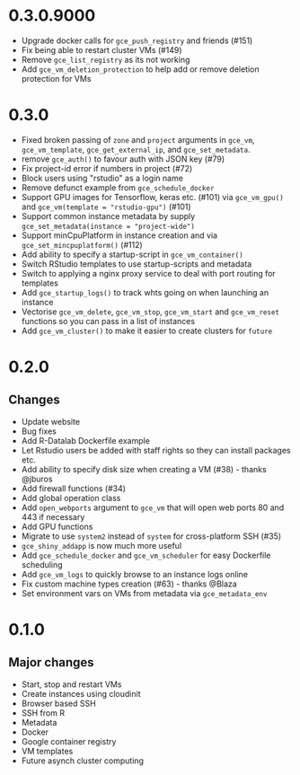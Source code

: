 # 0.3.0.9000

* Upgrade docker calls for `gce_push_registry` and friends (#151)
* Fix being able to restart cluster VMs (#149)
* Remove `gce_list_registry` as its not working
* Add `gce_vm_deletion_protection` to help add or remove deletion protection for VMs

# 0.3.0

* Fixed broken passing of `zone` and `project` arguments in `gce_vm`, `gce_vm_template`, `gce_get_external_ip`, and `gce_set_metadata`.
* remove `gce_auth()` to favour auth with JSON key (#79)
* Fix project-id error if numbers in project (#72)
* Block users using "rstudio" as a login name
* Remove defunct example from `gce_schedule_docker`
* Support GPU images for Tensorflow, keras etc. (#101) via `gce_vm_gpu()` and `gce_vm(template = "rstudio-gpu")` (#101)
* Support common instance metadata by supply `gce_set_metadata(instance = "project-wide")`
* Support minCpuPlatform in instance creation and via  `gce_set_mincpuplatform()` (#112)
* Add ability to specify a startup-script in `gce_vm_container()`
* Switch RStudio templates to use startup-scripts and metadata
* Switch to applying a nginx proxy service to deal with port routing for templates
* Add `gce_startup_logs()` to track whts going on when launching an instance
* Vectorise `gce_vm_delete`, `gce_vm_stop`, `gce_vm_start` and `gce_vm_reset` functions so you can pass in a list of instances
* Add `gce_vm_cluster()` to make it easier to create clusters for `future`

# 0.2.0

## Changes

- Update website
- Bug fixes
- Add R-Datalab Dockerfile example
- Let Rstudio users be added with staff rights so they can install packages etc.
- Add ability to specify disk size when creating a VM (#38) - thanks @jburos
- Add firewall functions (#34)
- Add global operation class
- Add `open_webports` argument to `gce_vm` that will open web ports 80 and 443 if necessary
- Add GPU functions
- Migrate to use `system2` instead of `system` for cross-platform SSH (#35)
- `gce_shiny_addapp` is now much more useful
- Add `gce_schedule_docker` and `gce_vm_scheduler` for easy Dockerfile scheduling
- Add `gce_vm_logs` to quickly browse to an instance logs online
- Fix custom machine types creation (#63) - thanks @Blaza
- Set environment vars on VMs from metadata via `gce_metadata_env`

# 0.1.0

## Major changes

- Start, stop and restart VMs
- Create instances using cloudinit
- Browser based SSH
- SSH from R
- Metadata
- Docker
- Google container registry
- VM templates
- Future asynch cluster computing